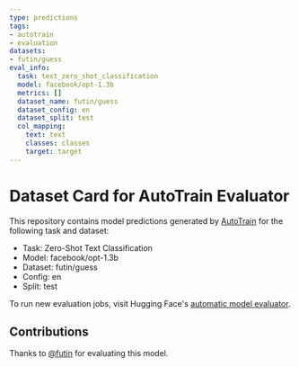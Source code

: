 ```yaml
---
type: predictions
tags:
- autotrain
- evaluation
datasets:
- futin/guess
eval_info:
  task: text_zero_shot_classification
  model: facebook/opt-1.3b
  metrics: []
  dataset_name: futin/guess
  dataset_config: en
  dataset_split: test
  col_mapping:
    text: text
    classes: classes
    target: target
---
```

# Dataset Card for AutoTrain Evaluator

This repository contains model predictions generated by [AutoTrain](https://huggingface.co/autotrain) for the following task and dataset:

* Task: Zero-Shot Text Classification
* Model: facebook/opt-1.3b
* Dataset: futin/guess
* Config: en
* Split: test

To run new evaluation jobs, visit Hugging Face's [automatic model evaluator](https://huggingface.co/spaces/autoevaluate/model-evaluator).

## Contributions

Thanks to [@futin](https://huggingface.co/futin) for evaluating this model.
